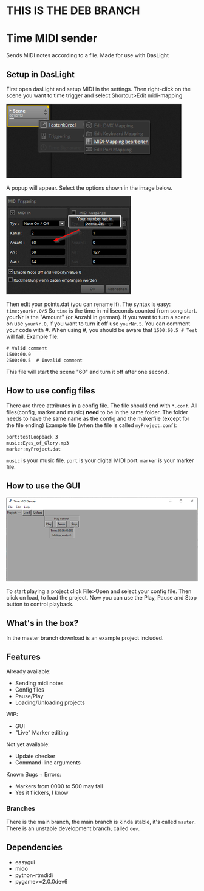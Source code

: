 # THIS IS THE DEB BRANCH
# Time MIDI sender 
Sends MIDI notes according to a file. Made for use with DasLight


## Setup in DasLight
First open dasLight and setup MIDI in the settings.
Then right-click on the scene you want to time trigger and select Shortcut>Edit midi-mapping

![Here is an image][img1]

A popup will appear. Select the options shown in the image below.

![Here is an image][img2]

Then edit your points.dat (you can rename it). The syntax is easy: `time:yourNr.0/5` So `time` is the time in milliseconds counted from song start. yourNr is the "Amount" (or Anzahl in german). If you want to turn a scene on use `yourNr.0`, if you want to turn it off use `yourNr.5`. You can comment your code with #. When using #, you should be aware that `1500:60.5 # Test` will fail. Example file:
```
# Valid comment
1500:60.0
2500:60.5  # Invalid comment
```
This file will start the scene "60" and turn it off after one second.

## How to use config files
There are three attributes in a config file. The file should end with `*.conf`. All files(config, marker and music) **need** to be in the same folder. The folder needs to have the same name as the config and the makerfile (except for the file ending) Example file (when the file is called `myProject.conf`):
```
port:testLoopback 3
music:Eyes_of_Glory.mp3
marker:myProject.dat
```
`music` is your music file. `port` is your digital MIDI port. `marker` is your marker file.

## How to use the GUI
![The main GUI][main]

To start playing a project click File>Open and select your config file. Then click on load, to load the project. Now you can use the Play, Pause and Stop button to control playback.

## What's in the box?
In the master branch download is an example project included.

## Features
Already available:
- Sending midi notes
- Config files
- Pause/Play
- Loading/Unloading projects

WIP:
- GUI
- "Live" Marker editing

Not yet available:
- Update checker
- Command-line arguments

Known Bugs + Errors:
- Markers from 0000 to 500 may fail
- Yes it flickers, I know

### Branches
There is the main branch, the main branch is kinda stable, it's called `master`. There is an unstable development branch, called `dev`.

## Dependencies
- easygui
- mido
- python-rtmdidi
- pygame>=2.0.0dev6

[img1]: https://github.com/TheGreyDiamond/Time-MIDI-sender/blob/master/screenshots/dasLightselection.png?raw=truee "MiDi trigger"
[img2]: https://github.com/TheGreyDiamond/Time-MIDI-sender/blob/master/screenshots/dasLightMidi2.png?raw=true "MiDi trigger"
[main]: https://github.com/TheGreyDiamond/Time-MIDI-sender/blob/master/screenshots/Time-midi-sender-main-new.png?raw=true "Main window"


